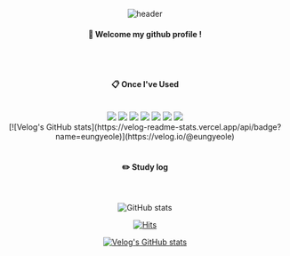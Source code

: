 
<div align="center"> 

![header](https://capsule-render.vercel.app/api?type=cylinder&color=000000&height=150&section=header&text=minzzn🐹&fontColor=ffffff&fontSize=70&animation=fadeIn&fontAlignY=55&desc=%20&descAlignY=62&descAlign=62)
  
####  :wave: Welcome my github profile !

  
 <br/>
 <br/>
  
####  :clipboard: Once I've Used 
  
 <br/>
<img src="https://img.shields.io/badge/HTML-E34F26?style=for-the-badge&logo=HTML5&logoColor=black">
<img src="https://img.shields.io/badge/CSS-1572B6?style=for-the-badge&logo=CSS3&logoColor=black">
<img src="https://img.shields.io/badge/JAVASCRIPT-F7DF1E?style=for-the-badge&logo=javascript&logoColor=black">
<img src="https://img.shields.io/badge/TYPESCRIPT-3178C6?style=for-the-badge&logo=typescript&logoColor=black">
<img src="https://img.shields.io/badge/REACT-61DAFB?style=for-the-badge&logo=react&logoColor=black">
<img src="https://img.shields.io/badge/REACTNATIVE-61DAFB?style=for-the-badge&logo=react&logoColor=black">
<img src="https://img.shields.io/badge/STYLEDCOMPONENTS-DB7093?style=for-the-badge&logo=styledcomponents&logoColor=black">

  <br/>
[![Velog's GitHub stats](https://velog-readme-stats.vercel.app/api/badge?name=eungyeole)](https://velog.io/@eungyeole) 

   <br/>
   <br/>
 
#### :pencil2: Study log
 
  <br/>
  

![GitHub stats](https://github-readme-stats.vercel.app/api?username=minzzn&show_icons=true&theme=blue-green)

[![Hits](https://hits.seeyoufarm.com/api/count/incr/badge.svg?url=https%3A%2F%2Fgithub.com%2Fminzzn&count_bg=%2383FF8E&title_bg=%233B333C&icon=codeigniter.svg&icon_color=%2374E87F&title=hits&edge_flat=false)](https://hits.seeyoufarm.com)

[![Velog's GitHub stats](https://velog-readme-stats.vercel.app/api?name=minzzn)](https://github.com/minzzn/velog-readme-stats)

</div>
